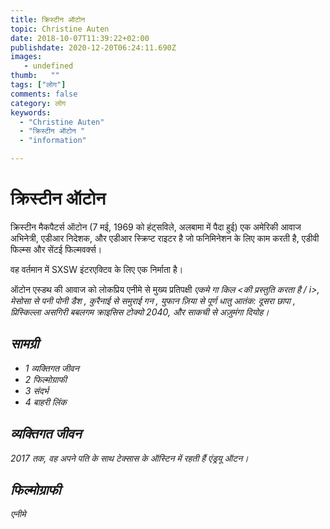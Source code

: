 ```yaml
---
title: क्रिस्टीन ऑटोन 
topic: Christine Auten
date: 2018-10-07T11:39:22+02:00
publishdate: 2020-12-20T06:24:11.690Z
images: 
   - undefined
thumb:   ""
tags: ["लोग"]
comments: false
category: लोग
keywords: 
  - "Christine Auten"
  - "क्रिस्टीन ऑटोन "
  - "information"

---
```

<h1> क्रिस्टीन ऑटोन </h1> <p> </p> <p> क्रिस्टीन मैकपैटर्स ऑटोन (7 मई, 1969 को हंट्सविले, अलबामा में पैदा हुई) एक अमेरिकी आवाज अभिनेत्री, एडीआर निदेशक, और एडीआर स्क्रिप्ट राइटर है जो फनिमिनेशन के लिए काम करती है, एडीवी फिल्म्स और सेंटई फिल्मवर्क्स। </p> <p> वह वर्तमान में SXSW इंटरएक्टिव के लिए एक निर्माता है। </p> <p> ऑटोन एस्डथ की आवाज को लोकप्रिय एनीमे से मुख्य प्रतिपक्षी <i> एकमे गा किल <की प्रस्तुति करता है / i>, मेसोसा से <i> पनी पोनी डैश </i>, कुरैनाई से <i> समुराई गन </i>, युफान ज़िया से <i> पूर्ण धातु आतंक: दूसरा छापा </i>, प्रिस्किल्ला असगिरी बबलगम क्राइसिस टोक्यो 2040, और साकची से <i> अज़ुमंगा दियोह। </i> </p> <h2> सामग्री </h2> <ul> <li> 1 व्यक्तिगत जीवन </li> <li> 2 फिल्मोग्राफी </li> <li> 3 संदर्भ </li> <li> 4 बाहरी लिंक </li> </ul> <h2> व्यक्तिगत जीवन </h2> <p> 2017 तक, वह अपने पति के साथ टेक्सास के ऑस्टिन में रहती हैं एंड्रयू ऑटन। </p> <h2> फिल्मोग्राफी </h2> <p> एनीमे </p> 
